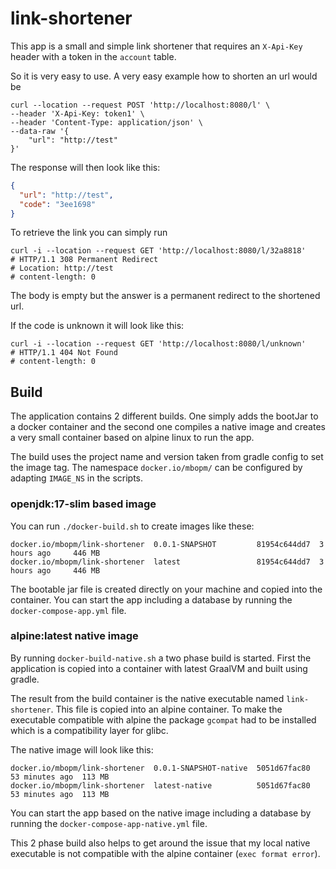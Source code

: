 # link-shortener

This app is a small and simple link shortener that requires an `X-Api-Key` header with a token in the `account` table.

So it is very easy to use. A very easy example how to shorten an url would be

```shell
curl --location --request POST 'http://localhost:8080/l' \
--header 'X-Api-Key: token1' \
--header 'Content-Type: application/json' \
--data-raw '{
    "url": "http://test"
}'
```

The response will then look like this:

```json
{
  "url": "http://test",
  "code": "3ee1698"
}
```

To retrieve the link you can simply run

```shell
curl -i --location --request GET 'http://localhost:8080/l/32a8818'
# HTTP/1.1 308 Permanent Redirect
# Location: http://test
# content-length: 0
```

The body is empty but the answer is a permanent redirect to the shortened url.

If the code is unknown it will look like this:

```shell
curl -i --location --request GET 'http://localhost:8080/l/unknown'
# HTTP/1.1 404 Not Found
# content-length: 0
```

## Build

The application contains 2 different builds. One simply adds the bootJar to a docker container and the second one
compiles a native image and creates a very small container based on alpine linux to run the app.

The build uses the project name and version taken from gradle config to set the image tag. The
namespace `docker.io/mbopm/` can be configured by adapting `IMAGE_NS` in the scripts.

### openjdk:17-slim based image

You can run `./docker-build.sh` to create images like these:

```text
docker.io/mbopm/link-shortener  0.0.1-SNAPSHOT         81954c644dd7  3 hours ago     446 MB
docker.io/mbopm/link-shortener  latest                 81954c644dd7  3 hours ago     446 MB
```

The bootable jar file is created directly on your machine and copied into the container. You can start the app including
a database by running the `docker-compose-app.yml` file.

### alpine:latest native image

By running `docker-build-native.sh` a two phase build is started. First the application is copied into a container
with latest GraalVM and built using gradle.

The result from the build container is the native executable named `link-shortener`. This file is copied into an alpine
container. To make the executable compatible with alpine the package `gcompat` had to be installed which is a
compatibility layer for glibc.

The native image will look like this:

```text
docker.io/mbopm/link-shortener  0.0.1-SNAPSHOT-native  5051d67fac80  53 minutes ago  113 MB
docker.io/mbopm/link-shortener  latest-native          5051d67fac80  53 minutes ago  113 MB
```

You can start the app based on the native image including a database by running the `docker-compose-app-native.yml`
file.

This 2 phase build also helps to get around the issue that my local native executable is not compatible with the alpine
container (`exec format error`).